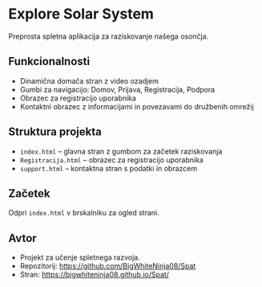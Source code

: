 # Explore Solar System

Preprosta spletna aplikacija za raziskovanje našega osončja.

## Funkcionalnosti
- Dinamična domača stran z video ozadjem
- Gumbi za navigacijo: Domov, Prijava, Registracija, Podpora
- Obrazec za registracijo uporabnika
- Kontaktni obrazec z informacijami in povezavami do družbenih omrežij

## Struktura projekta
- `index.html` – glavna stran z gumbom za začetek raziskovanja
- `Registracija.html` – obrazec za registracijo uporabnika
- `support.html` – kontaktna stran s podatki in obrazcem

## Začetek
Odpri `index.html` v brskalniku za ogled strani.

## Avtor
- Projekt za učenje spletnega razvoja.
- Repozitorij: https://github.com/BigWhiteNinja08/Spat
- Stran:  https://bigwhiteninja08.github.io/Spat/
